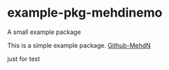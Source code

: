 # example-pkg-mehdinemo
A small example package

This is a simple example package.
[Github-MehdN](https://github.com/mehdinemo/)

just for test

